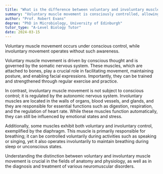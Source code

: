 ```yaml
---
title: "What is the difference between voluntary and involuntary muscle movement?"
summary: "Voluntary muscle movement is consciously controlled, allowing for intentional actions, whereas involuntary movement occurs automatically without conscious effort."
author: "Prof. Robert Evans"
degree: "PhD in Microbiology, University of Edinburgh"
tutor_type: "A-Level Biology Tutor"
date: 2024-03-15
---
```


Voluntary muscle movement occurs under conscious control, while involuntary movement operates without such awareness.

Voluntary muscle movement is driven by conscious thought and is governed by the somatic nervous system. These muscles, which are attached to bones, play a crucial role in facilitating movement, maintaining posture, and enabling facial expressions. Importantly, they can be trained and strengthened through regular exercise and practice.

In contrast, involuntary muscle movement is not subject to conscious control; it is regulated by the autonomic nervous system. Involuntary muscles are located in the walls of organs, blood vessels, and glands, and they are responsible for essential functions such as digestion, respiration, and the regulation of heart rate. While these muscles function automatically, they can still be influenced by emotional states and stress.

Additionally, some muscles exhibit both voluntary and involuntary control, exemplified by the diaphragm. This muscle is primarily responsible for breathing; it can be controlled voluntarily during activities such as speaking or singing, yet it also operates involuntarily to maintain breathing during sleep or unconscious states.

Understanding the distinction between voluntary and involuntary muscle movement is crucial in the fields of anatomy and physiology, as well as in the diagnosis and treatment of various neuromuscular disorders.
    
